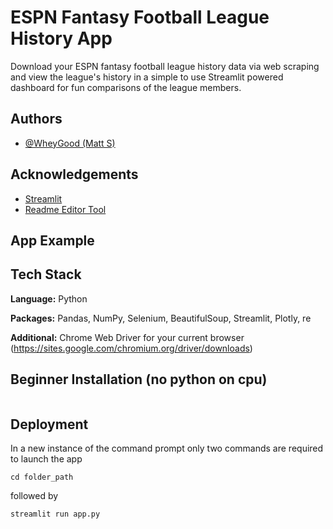 
# ESPN Fantasy Football League History App

Download your ESPN fantasy football league history data via web scraping and view
the league's history in a simple to use Streamlit powered dashboard for fun comparisons 
of the league members.



## Authors

- [@WheyGood (Matt S)](https://www.https://github.com/WheyGood)


## Acknowledgements
 - [Streamlit](https://docs.streamlit.io/)
 - [Readme Editor Tool](https://readme.so/)


## App Example




## Tech Stack

**Language:** Python 

**Packages:** Pandas, NumPy, Selenium, BeautifulSoup, Streamlit, Plotly, re

**Additional:** Chrome Web Driver for your current browser (https://sites.google.com/chromium.org/driver/downloads)
## Beginner Installation (no python on cpu)



```bash

```
    
## Deployment

In a new instance of the command prompt only two commands are required to launch the app

```
cd folder_path
```
followed by
```
streamlit run app.py
```
